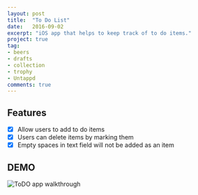 ```yaml
---
layout: post
title:  "To Do List"
date:   2016-09-02
excerpt: "iOS app that helps to keep track of to do items."
project: true
tag:
- beers
- drafts
- collection
- trophy
- Untappd
comments: true
---
```

## Features
- [x] Allow users to add to do items
- [x] Users can delete items by marking them
- [x] Empty spaces in text field will not be added as an item

## DEMO

![ToDO app walkthrough](todolist_capture.gif)